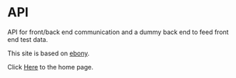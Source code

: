 API
===

API for front/back end communication and a dummy back end to feed front end test data.

This site is based on [ebony](https://github.com/cc98-frontend-development/ebony).

Click [Here](http://cc98-frontend-development.github.io/API/index.html) to the home page.
